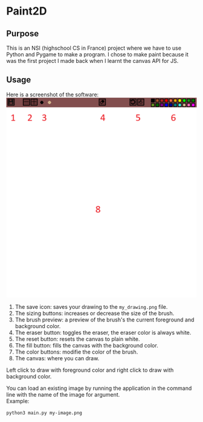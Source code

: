 # Paint2D
## Purpose
This is an NSI (highschool CS in France) project where we have to use Python and Pygame to make a program.
I chose to make paint because it was the first project I made back when I learnt the canvas API for JS.

## Usage
Here is a screenshot of the software:  
![screenshot](img/doc-screenshot-edited.png)

1. The save icon: saves your drawing to the `my_drawing.png` file.
2. The sizing buttons: increases or decrease the size of the brush.
3. The brush preview: a preview of the brush's the current foreground and background color.
4. The eraser button: toggles the eraser, the eraser color is always white.
5. The reset button: resets the canvas to plain white.
6. The fill button: fills the canvas with the background color.
7. The color buttons: modifie the color of the brush.
8. The canvas: where you can draw.

Left click to draw with foreground color and right click to draw with background color. 

You can load an existing image by running the application in the command line with the name of the image for argument.  
Example:
```bash
python3 main.py my-image.png
```
